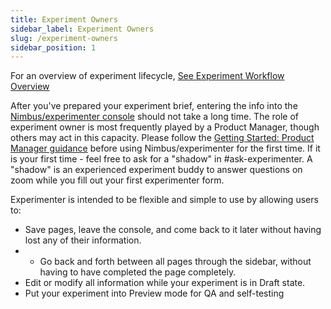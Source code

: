 ```yaml
---
title: Experiment Owners
sidebar_label: Experiment Owners
slug: /experiment-owners
sidebar_position: 1
---
```


For an overview of experiment lifecycle, [ See Experiment Workflow Overview ](https://experimenter.info/workflow/overview/#experimentation-workflow)

After you've prepared your experiment brief, entering the info into the [Nimbus/experimenter console](https://experimenter.services.mozilla.com/) should not take a long time. The role of experiment owner is most frequently played by a Product Manager, though others may act in this capacity.  Please follow the [Getting Started: Product Manager guidance](/for-product) before using Nimbus/experimenter for the first time.  If it is your first time - feel free to ask for a "shadow" in #ask-experimenter.  A "shadow" is an experienced experiment buddy to answer questions on zoom while you fill out your first experimenter form.

Experimenter is intended to be flexible and simple to use by allowing users to:

* Save pages, leave the console, and come back to it later without having lost any of their information.
* * Go back and forth between all pages through the sidebar, without having to have completed the page completely. 
* Edit or modify all information while your experiment is in Draft state.
* Put your experiment into Preview mode for QA and self-testing

